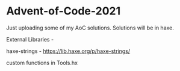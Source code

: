 # Advent-of-Code-2021

Just uploading some of my AoC solutions.
Solutions will be in haxe.

External Libraries - 

haxe-strings - https://lib.haxe.org/p/haxe-strings/

custom functions in Tools.hx
